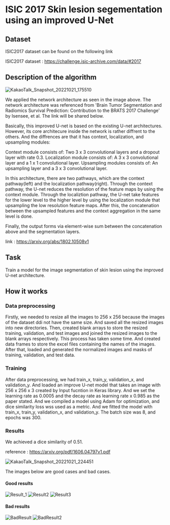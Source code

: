 # ISIC 2017 Skin lesion segementation using an improved U-Net

## Dataset
ISIC2017 dataset can be found on the following link

ISIC2017 dataset : https://challenge.isic-archive.com/data/#2017

## Description of the algorithm
![KakaoTalk_Snapshot_20221021_175510](https://user-images.githubusercontent.com/59554674/197143729-01160b28-8c62-4da2-b7b7-4b9041676450.png)

We applied the network architecture as seen in the image above. The network architecture was referenced from 'Brain Tumor Segmentation and Radiomics
Survival Prediction: Contribution to the BRATS 2017 Challenge' by Isensee, et al. The link will be shared below.

Basically, this improved U-net is based on the existing U-net architectures. However, its core architecure inside the network is rather diffrent to the others.
And the diffrences are that it has context, localization, and upsampling modules:

Context module consists of: Two 3 x 3 convolutional layers and a dropout layer with rate 0.3.
Localization module consists of: A 3 x 3 convolutional layer and a 1 x 1 convolutional layer. 
Upsampling modules consists of: An upsampling layer and a 3 x 3 convolutional layer.

In this architecture, there are two pathways, which are the context pathway(left) and the localization pathway(right).
Through the context pathway, the U-net reduces the resolution of the feature maps by using the context module.
Through the localiztion pathway, the U-net take features for the lower level to the higher level by using the localization module that upsampling the low resolution feature maps. After this, the concatenation between the upsampled features and the context aggregation in the same level is done.

Finally, the output forms via element-wise sum between the concatenation above and the segmentation layers.

link : https://arxiv.org/abs/1802.10508v1

## Task

Train a model for the image segmentation of skin lesion using the improved U-net architecture.

## How it works

### Data preprocessing
Firstly, we needed to resize all the images to 256 x 256 because the images of the dataset ddi not have the same size. And saved all the resized images into new directories. Then, created blank arrays to store the resized training, validation, and test images and joined the resized images to the blank arrays respectively.
This process has taken some time. And created data frames to store the excel files containing the names of the images. After that, loaded and generated the normalized images and masks of training, validation, and test data.

### Training
After data preprocessing, we had train_x, train_y, validation_x, and validation_y. And loaded an improve U-net model that takes an image with 256 x 256 x 3 created by Input fucntion in Keras library. And we set the learning rate as 0.0005 and the decay rate as learning rate x 0.985 as the paper stated. And we compiled a model using Adam for optimization, and dice similarity loss wss used as a metric. And we fitted the model with train_x, train_y, validation_x, and validation_y. The batch size was 8, and epochs was 300.

### Results

We achieved a dice similarity of 0.51.

reference : https://arxiv.org/pdf/1606.04797v1.pdf

![KakaoTalk_Snapshot_20221021_224451](https://user-images.githubusercontent.com/59554674/197198882-7c2e081a-90f5-4db8-9886-19d771081ea4.png)

The images below are good cases and bad cases.
#### Good results
![Result_1](https://user-images.githubusercontent.com/59554674/197197864-a2404488-0146-4190-8e3e-35ded7f01f7f.png)
![Result2](https://user-images.githubusercontent.com/59554674/197197901-ed236ae2-3b32-4811-8a2a-bc9b1f16d160.png)
![Result3](https://user-images.githubusercontent.com/59554674/197197930-1021a9c5-31b7-4f7a-927a-2a42e103a797.png)

#### Bad results
![BadResult](https://user-images.githubusercontent.com/59554674/197198195-f4304b79-409e-40ef-bf39-ff10fe5f41a8.png)
![BadResult2](https://user-images.githubusercontent.com/59554674/197198811-41bb423e-4ad1-45af-bef6-54296ea50c1b.png)
